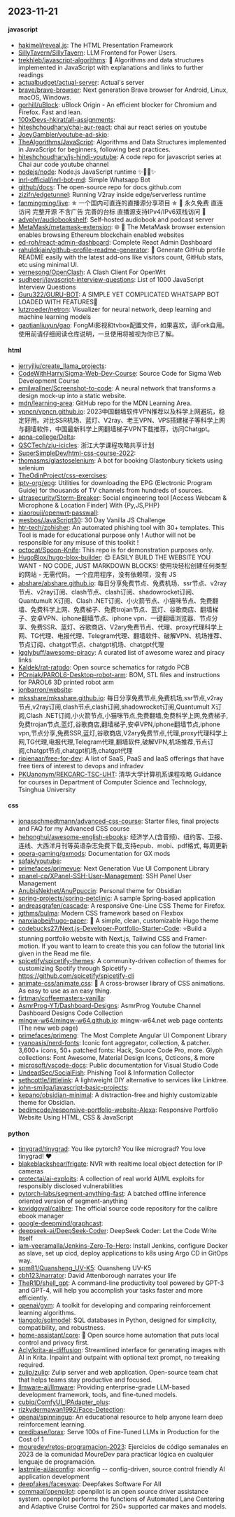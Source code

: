## 2023-11-21

#### javascript
* [hakimel/reveal.js](https://github.com/hakimel/reveal.js): The HTML Presentation Framework
* [SillyTavern/SillyTavern](https://github.com/SillyTavern/SillyTavern): LLM Frontend for Power Users.
* [trekhleb/javascript-algorithms](https://github.com/trekhleb/javascript-algorithms): 📝 Algorithms and data structures implemented in JavaScript with explanations and links to further readings
* [actualbudget/actual-server](https://github.com/actualbudget/actual-server): Actual's server
* [brave/brave-browser](https://github.com/brave/brave-browser): Next generation Brave browser for Android, Linux, macOS, Windows.
* [gorhill/uBlock](https://github.com/gorhill/uBlock): uBlock Origin - An efficient blocker for Chromium and Firefox. Fast and lean.
* [100xDevs-hkirat/all-assignments](https://github.com/100xDevs-hkirat/all-assignments): 
* [hiteshchoudhary/chai-aur-react](https://github.com/hiteshchoudhary/chai-aur-react): chai aur react series on youtube
* [JoeyGambler/youtube-ad-skip](https://github.com/JoeyGambler/youtube-ad-skip): 
* [TheAlgorithms/JavaScript](https://github.com/TheAlgorithms/JavaScript): Algorithms and Data Structures implemented in JavaScript for beginners, following best practices.
* [hiteshchoudhary/js-hindi-youtube](https://github.com/hiteshchoudhary/js-hindi-youtube): A code repo for javascript series at Chai aur code youtube channel
* [nodejs/node](https://github.com/nodejs/node): Node.js JavaScript runtime ✨🐢🚀✨
* [inrl-official/inrl-bot-md](https://github.com/inrl-official/inrl-bot-md): Simple Whatsapp Bot
* [github/docs](https://github.com/github/docs): The open-source repo for docs.github.com
* [zizifn/edgetunnel](https://github.com/zizifn/edgetunnel): Running V2ray inside edge/serverless runtime
* [fanmingming/live](https://github.com/fanmingming/live): ✯ 一个国内可直连的直播源分享项目 ✯ 🔕 永久免费 直连访问 完整开源 不含广告 完善的台标 直播源支持IPv4/IPv6双栈访问 🔕
* [advplyr/audiobookshelf](https://github.com/advplyr/audiobookshelf): Self-hosted audiobook and podcast server
* [MetaMask/metamask-extension](https://github.com/MetaMask/metamask-extension): 🌐 🔌 The MetaMask browser extension enables browsing Ethereum blockchain enabled websites
* [ed-roh/react-admin-dashboard](https://github.com/ed-roh/react-admin-dashboard): Complete React Admin Dashboard
* [rahuldkjain/github-profile-readme-generator](https://github.com/rahuldkjain/github-profile-readme-generator): 🚀 Generate GitHub profile README easily with the latest add-ons like visitors count, GitHub stats, etc using minimal UI.
* [vernesong/OpenClash](https://github.com/vernesong/OpenClash): A Clash Client For OpenWrt
* [sudheerj/javascript-interview-questions](https://github.com/sudheerj/javascript-interview-questions): List of 1000 JavaScript Interview Questions
* [Guru322/GURU-BOT](https://github.com/Guru322/GURU-BOT): A SIMPLE YET COMPLICATED WHATSAPP BOT LOADED WITH FEATURES🚩
* [lutzroeder/netron](https://github.com/lutzroeder/netron): Visualizer for neural network, deep learning and machine learning models
* [gaotianliuyun/gao](https://github.com/gaotianliuyun/gao): FongMi影视和tvbox配置文件，如果喜欢，请Fork自用。使用前请仔细阅读仓库说明，一旦使用将被视为你已了解。

#### html
* [jerryjliu/create_llama_projects](https://github.com/jerryjliu/create_llama_projects): 
* [CodeWithHarry/Sigma-Web-Dev-Course](https://github.com/CodeWithHarry/Sigma-Web-Dev-Course): Source Code for Sigma Web Development Course
* [emilwallner/Screenshot-to-code](https://github.com/emilwallner/Screenshot-to-code): A neural network that transforms a design mock-up into a static website.
* [mdn/learning-area](https://github.com/mdn/learning-area): GitHub repo for the MDN Learning Area.
* [vpncn/vpncn.github.io](https://github.com/vpncn/vpncn.github.io): 2023中国翻墙软件VPN推荐以及科学上网避坑，稳定好用。对比SSR机场、蓝灯、V2ray、老王VPN、VPS搭建梯子等科学上网与翻墙软件，中国最新科学上网翻墙梯子VPN下载推荐，访问Chatgpt。
* [apna-college/Delta](https://github.com/apna-college/Delta): 
* [QSCTech/zju-icicles](https://github.com/QSCTech/zju-icicles): 浙江大学课程攻略共享计划
* [SuperSimpleDev/html-css-course-2022](https://github.com/SuperSimpleDev/html-css-course-2022): 
* [thomasms/glastoselenium](https://github.com/thomasms/glastoselenium): A bot for booking Glastonbury tickets using selenium
* [TheOdinProject/css-exercises](https://github.com/TheOdinProject/css-exercises): 
* [iptv-org/epg](https://github.com/iptv-org/epg): Utilities for downloading the EPG (Electronic Program Guide) for thousands of TV channels from hundreds of sources.
* [ultrasecurity/Storm-Breaker](https://github.com/ultrasecurity/Storm-Breaker): Social engineering tool [Access Webcam & Microphone & Location Finder] With {Py,JS,PHP}
* [xiaorouji/openwrt-passwall](https://github.com/xiaorouji/openwrt-passwall): 
* [wesbos/JavaScript30](https://github.com/wesbos/JavaScript30): 30 Day Vanilla JS Challenge
* [htr-tech/zphisher](https://github.com/htr-tech/zphisher): An automated phishing tool with 30+ templates. This Tool is made for educational purpose only ! Author will not be responsible for any misuse of this toolkit !
* [octocat/Spoon-Knife](https://github.com/octocat/Spoon-Knife): This repo is for demonstration purposes only.
* [HugoBlox/hugo-blox-builder](https://github.com/HugoBlox/hugo-blox-builder): 😍 EASILY BUILD THE WEBSITE YOU WANT - NO CODE, JUST MARKDOWN BLOCKS! 使用块轻松创建任何类型的网站 - 无需代码。 一个应用程序，没有依赖项，没有 JS
* [abshare/abshare.github.io](https://github.com/abshare/abshare.github.io): 每日分享免费节点、免费机场、ssr节点、v2ray节点、v2ray订阅、clash节点、clash订阅、shadowrocket订阅、Quantumult X订阅、Clash .NET订阅、小火箭节点、小猫咪节点、免费翻墙、免费科学上网、免费梯子、免费trojan节点、蓝灯、谷歌商店、翻墙梯子、安卓VPN、iphone翻墙节点、iphone vpn、一键翻墙浏览器、节点分享、免费SSR、蓝灯、谷歌商店、V2ary免费节点、代理、proxy代理科学上网、TG代理、电报代理、Telegram代理、翻墙软件、破解VPN、机场推荐、节点订阅、chatgpt节点、chatgpt机场、chatgpt代理
* [Igglybuff/awesome-piracy](https://github.com/Igglybuff/awesome-piracy): A curated list of awesome warez and piracy links
* [Kaldek/rat-ratgdo](https://github.com/Kaldek/rat-ratgdo): Open source schematics for ratgdo PCB
* [PCrnjak/PAROL6-Desktop-robot-arm](https://github.com/PCrnjak/PAROL6-Desktop-robot-arm): BOM, STL files and instructions for PAROL6 3D printed robot arm
* [jonbarron/website](https://github.com/jonbarron/website): 
* [mksshare/mksshare.github.io](https://github.com/mksshare/mksshare.github.io): 每日分享免费节点,免费机场,ssr节点,v2ray节点,v2ray订阅,clash节点,clash订阅,shadowrocket订阅,Quantumult X订阅,Clash .NET订阅,小火箭节点,小猫咪节点,免费翻墙,免费科学上网,免费梯子,免费trojan节点,蓝灯,谷歌商店,翻墙梯子,安卓VPN,iphone翻墙节点,iphone vpn,节点分享,免费SSR,蓝灯,谷歌商店,V2ary免费节点,代理,proxy代理科学上网,TG代理,电报代理,Telegram代理,翻墙软件,破解VPN,机场推荐,节点订阅,chatgpt节点,chatgpt机场,chatgpt代理
* [ripienaar/free-for-dev](https://github.com/ripienaar/free-for-dev): A list of SaaS, PaaS and IaaS offerings that have free tiers of interest to devops and infradev
* [PKUanonym/REKCARC-TSC-UHT](https://github.com/PKUanonym/REKCARC-TSC-UHT): 清华大学计算机系课程攻略 Guidance for courses in Department of Computer Science and Technology, Tsinghua University

#### css
* [jonasschmedtmann/advanced-css-course](https://github.com/jonasschmedtmann/advanced-css-course): Starter files, final projects and FAQ for my Advanced CSS course
* [hehonghui/awesome-english-ebooks](https://github.com/hehonghui/awesome-english-ebooks): 经济学人(含音频)、纽约客、卫报、连线、大西洋月刊等英语杂志免费下载,支持epub、mobi、pdf格式, 每周更新
* [opera-gaming/gxmods](https://github.com/opera-gaming/gxmods): Documentation for GX mods
* [safak/youtube](https://github.com/safak/youtube): 
* [primefaces/primevue](https://github.com/primefaces/primevue): Next Generation Vue UI Component Library
* [xpanel-cp/XPanel-SSH-User-Management](https://github.com/xpanel-cp/XPanel-SSH-User-Management): SSH Panel User Management
* [AnubisNekhet/AnuPpuccin](https://github.com/AnubisNekhet/AnuPpuccin): Personal theme for Obsidian
* [spring-projects/spring-petclinic](https://github.com/spring-projects/spring-petclinic): A sample Spring-based application
* [andreasgrafen/cascade](https://github.com/andreasgrafen/cascade): A responsive One-Line CSS Theme for Firefox.
* [jgthms/bulma](https://github.com/jgthms/bulma): Modern CSS framework based on Flexbox
* [nanxiaobei/hugo-paper](https://github.com/nanxiaobei/hugo-paper): 🪺 A simple, clean, customizable Hugo theme
* [codebucks27/Next.js-Developer-Portfolio-Starter-Code](https://github.com/codebucks27/Next.js-Developer-Portfolio-Starter-Code): ⭐Build a stunning portfolio website with Next.js, Tailwind CSS and Framer-motion. If you want to learn to create this you can follow the tutorial link given in the Read me file.
* [spicetify/spicetify-themes](https://github.com/spicetify/spicetify-themes): A community-driven collection of themes for customizing Spotify through Spicetify - https://github.com/spicetify/spicetify-cli
* [animate-css/animate.css](https://github.com/animate-css/animate.css): 🍿 A cross-browser library of CSS animations. As easy to use as an easy thing.
* [firtman/coffeemasters-vanilla](https://github.com/firtman/coffeemasters-vanilla): 
* [AsmrProg-YT/Dashboard-Designs](https://github.com/AsmrProg-YT/Dashboard-Designs): AsmrProg Youtube Channel Dashboard Designs Code Collection
* [mingw-w64/mingw-w64.github.io](https://github.com/mingw-w64/mingw-w64.github.io): mingw-w64.net web page contents (The new web page)
* [primefaces/primeng](https://github.com/primefaces/primeng): The Most Complete Angular UI Component Library
* [ryanoasis/nerd-fonts](https://github.com/ryanoasis/nerd-fonts): Iconic font aggregator, collection, & patcher. 3,600+ icons, 50+ patched fonts: Hack, Source Code Pro, more. Glyph collections: Font Awesome, Material Design Icons, Octicons, & more
* [microsoft/vscode-docs](https://github.com/microsoft/vscode-docs): Public documentation for Visual Studio Code
* [UndeadSec/SocialFish](https://github.com/UndeadSec/SocialFish): Phishing Tool & Information Collector
* [sethcottle/littlelink](https://github.com/sethcottle/littlelink): A lightweight DIY alternative to services like Linktree.
* [john-smilga/javascript-basic-projects](https://github.com/john-smilga/javascript-basic-projects): 
* [kepano/obsidian-minimal](https://github.com/kepano/obsidian-minimal): A distraction-free and highly customizable theme for Obsidian.
* [bedimcode/responsive-portfolio-website-Alexa](https://github.com/bedimcode/responsive-portfolio-website-Alexa): Responsive Portfolio Website Using HTML, CSS & JavaScript

#### python
* [tinygrad/tinygrad](https://github.com/tinygrad/tinygrad): You like pytorch? You like micrograd? You love tinygrad! ❤️
* [blakeblackshear/frigate](https://github.com/blakeblackshear/frigate): NVR with realtime local object detection for IP cameras
* [protectai/ai-exploits](https://github.com/protectai/ai-exploits): A collection of real world AI/ML exploits for responsibly disclosed vulnerabilities
* [pytorch-labs/segment-anything-fast](https://github.com/pytorch-labs/segment-anything-fast): A batched offline inference oriented version of segment-anything
* [kovidgoyal/calibre](https://github.com/kovidgoyal/calibre): The official source code repository for the calibre ebook manager
* [google-deepmind/graphcast](https://github.com/google-deepmind/graphcast): 
* [deepseek-ai/DeepSeek-Coder](https://github.com/deepseek-ai/DeepSeek-Coder): DeepSeek Coder: Let the Code Write Itself
* [iam-veeramalla/Jenkins-Zero-To-Hero](https://github.com/iam-veeramalla/Jenkins-Zero-To-Hero): Install Jenkins, configure Docker as slave, set up cicd, deploy applications to k8s using Argo CD in GitOps way.
* [spm81/Quansheng_UV-K5](https://github.com/spm81/Quansheng_UV-K5): Quansheng UV-K5
* [cbh123/narrator](https://github.com/cbh123/narrator): David Attenborough narrates your life
* [TheR1D/shell_gpt](https://github.com/TheR1D/shell_gpt): A command-line productivity tool powered by GPT-3 and GPT-4, will help you accomplish your tasks faster and more efficiently.
* [openai/gym](https://github.com/openai/gym): A toolkit for developing and comparing reinforcement learning algorithms.
* [tiangolo/sqlmodel](https://github.com/tiangolo/sqlmodel): SQL databases in Python, designed for simplicity, compatibility, and robustness.
* [home-assistant/core](https://github.com/home-assistant/core): 🏡 Open source home automation that puts local control and privacy first.
* [Acly/krita-ai-diffusion](https://github.com/Acly/krita-ai-diffusion): Streamlined interface for generating images with AI in Krita. Inpaint and outpaint with optional text prompt, no tweaking required.
* [zulip/zulip](https://github.com/zulip/zulip): Zulip server and web application. Open-source team chat that helps teams stay productive and focused.
* [llmware-ai/llmware](https://github.com/llmware-ai/llmware): Providing enterprise-grade LLM-based development framework, tools, and fine-tuned models.
* [cubiq/ComfyUI_IPAdapter_plus](https://github.com/cubiq/ComfyUI_IPAdapter_plus): 
* [rizkydermawan1992/Face-Detection](https://github.com/rizkydermawan1992/Face-Detection): 
* [openai/spinningup](https://github.com/openai/spinningup): An educational resource to help anyone learn deep reinforcement learning.
* [predibase/lorax](https://github.com/predibase/lorax): Serve 100s of Fine-Tuned LLMs in Production for the Cost of 1
* [mouredev/retos-programacion-2023](https://github.com/mouredev/retos-programacion-2023): Ejercicios de código semanales en 2023 de la comunidad MoureDev para practicar lógica en cualquier lenguaje de programación.
* [lastmile-ai/aiconfig](https://github.com/lastmile-ai/aiconfig): aiconfig -- config-driven, source control friendly AI application development
* [deepfakes/faceswap](https://github.com/deepfakes/faceswap): Deepfakes Software For All
* [commaai/openpilot](https://github.com/commaai/openpilot): openpilot is an open source driver assistance system. openpilot performs the functions of Automated Lane Centering and Adaptive Cruise Control for 250+ supported car makes and models.

